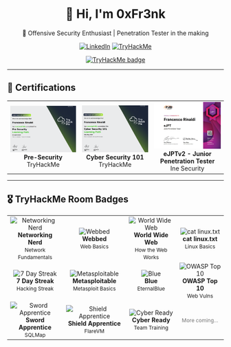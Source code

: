 <div align="center">
  
# 👋 Hi, I'm **0xFr3nk**  
🎯 Offensive Security Enthusiast | Penetration Tester in the making

[![LinkedIn](https://img.shields.io/badge/LinkedIn-0xFr3nk-blue?style=for-the-badge&logo=linkedin)](https://www.linkedin.com/in/francesco-rinaldi0/)
[![TryHackMe](https://img.shields.io/badge/TryHackMe-Profile-red?style=for-the-badge&logo=tryhackme)](https://tryhackme.com/p/0xFr3nk)

</div>

<p align="center">
  <a href="https://tryhackme.com/p/0xFr3nk">
    <img src="https://tryhackme-badges.s3.amazonaws.com/0xFr3nk.png?v=11" width="300" alt="TryHackMe badge"/>
  </a>
</p>

---

## 🏅 Certifications

<table align="center">
  <tr>
    <td align="center">
      <img src="https://github.com/0xfr3nk/0xfr3nk/blob/main/THM/Pre-Security.png" width="350"/><br/>
      <strong>Pre-Security</strong><br/>
      TryHackMe
    </td>
    <td align="center">
      <img src="https://github.com/0xfr3nk/0xfr3nk/blob/main/THM/Cyber-Security-101.png" width="350"/><br/>
      <strong>Cyber Security 101</strong><br/>
      TryHackMe
    </td>
    <td align="center">
      <img src="https://github.com/0xfr3nk/0xfr3nk/blob/main/Ine%20Security/eJPTv2.png" width="350"/><br/>
      <strong>eJPTv2 - Junior Penetration Tester</strong><br/>
      Ine Security
    </td>
  </tr>
</table>

---

## 🎖️ TryHackMe Room Badges

<table align="center">
  <tr>
    <td align="center" width="240">
      <img src="https://assets.tryhackme.com/img/badges/networkfundamentals.svg" width="110" alt="Networking Nerd"/><br/>
      <strong>Networking Nerd</strong><br/>
      <span style="font-size: 12px;">Network Fundamentals</span>
    </td>
    <td align="center" width="240">
      <img src="https://assets.tryhackme.com/img/badges/webbed.svg" width="110" alt="Webbed"/><br/>
      <strong>Webbed</strong><br/>
      <span style="font-size: 12px;">Web Basics</span>
    </td>
    <td align="center" width="240">
      <img src="https://assets.tryhackme.com/img/badges/howthewebworks.svg" width="110" alt="World Wide Web"/><br/>
      <strong>World Wide Web</strong><br/>
      <span style="font-size: 12px;">How the Web Works</span>
    </td>
    <td align="center" width="240">
      <img src="https://assets.tryhackme.com/img/badges/linux.svg" width="110" alt="cat linux.txt"/><br/>
      <strong>cat linux.txt</strong><br/>
      <span style="font-size: 12px;">Linux Basics</span>
    </td>
  </tr>

  <tr>
    <td align="center" width="240">
      <img src="https://assets.tryhackme.com/img/badges/streak7.svg" width="110" alt="7 Day Streak"/><br/>
      <strong>7 Day Streak</strong><br/>
      <span style="font-size: 12px;">Hacking Streak</span>
    </td>
    <td align="center" width="240">
      <img src="https://assets.tryhackme.com/img/badges/metasploit.svg" width="110" alt="Metasploitable"/><br/>
      <strong>Metasploitable</strong><br/>
      <span style="font-size: 12px;">Metasploit Basics</span>
    </td>
    <td align="center" width="240">
      <img src="https://assets.tryhackme.com/img/badges/blue.svg" width="110" alt="Blue"/><br/>
      <strong>Blue</strong><br/>
      <span style="font-size: 12px;">EternalBlue</span>
    </td>
    <td align="center" width="240">
      <img src="https://assets.tryhackme.com/img/badges/owasptop10.svg" width="110" alt="OWASP Top 10"/><br/>
      <strong>OWASP Top 10</strong><br/>
      <span style="font-size: 12px;">Web Vulns</span>
    </td>
  </tr>

  <tr>
    <td align="center" width="240">
      <img src="https://assets.tryhackme.com/img/badges/swordapprentice.svg" width="110" alt="Sword Apprentice"/><br/>
      <strong>Sword Apprentice</strong><br/>
      <span style="font-size: 12px;">SQLMap</span>
    </td>
    <td align="center" width="240">
      <img src="https://assets.tryhackme.com/img/badges/shieldapprentice.svg" width="110" alt="Shield Apprentice"/><br/>
      <strong>Shield Apprentice</strong><br/>
      <span style="font-size: 12px;">FlareVM</span>
    </td>
    <td align="center" width="240">
      <img src="https://assets.tryhackme.com/img/badges/careerready.svg" width="110" alt="Cyber Ready"/><br/>
      <strong>Cyber Ready</strong><br/>
      <span style="font-size: 12px;">Team Training</span>
    </td>
    <td align="center" width="240">
      <!-- slot libero per futuri badge -->
      <span style="opacity:.6;font-size:12px;">More coming…</span>
    </td>
  </tr>
</table>
